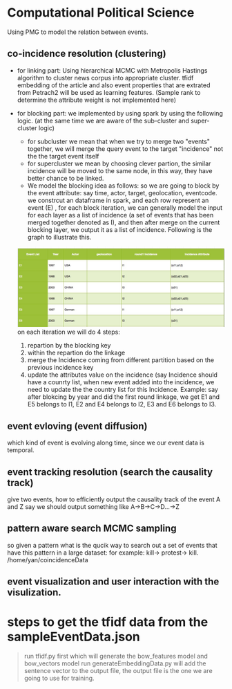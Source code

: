 # Computational Political Science
Using PMG to model the relation between events. 


## co-incidence resolution (clustering)
* for linking part:
Using hierarchical MCMC with Metropolis Hastings algorithm to cluster news corpus into appropriate cluster.
tfidf embedding of the article and also event properties that are extrated from Petrach2 will be used as learning features.
(Sample rank to determine the attribute weight is not implemented here)

* for blocking part:
we implemented by using spark by using the following logic. (at the same time we are aware of the sub-cluster and super-cluster logic)
  * for subcluster we mean that when we try to merge two "events" together, we will merge the query event to the target    "incidence" not the the target event itself
  * for supercluster we mean by choosing clever partion, the similar incidence will be moved to the same node, in this way, they have better chance to be linked.
  * We model the blocking idea as follows: so we are going to block by the event attribute: say time, actor, target, geolocation, eventcode.
  we constrcut an dataframe in spark, and each row represent an event (E) , for each block iteration, we can generally model the input for each layer as a list of incidence (a set of events that has been merged together denoted as I), and then after merge on the current blocking layer, we output it as a list of incidence.
  Following is the graph to illustrate this.
  
  ![alt text](https://github.com/oudalab/co-incidents/blob/master/experiments/blocking.jpg)
  on each iteration we will do 4 steps:
    1. repartion by the blocking key
    1. within the repartion do the linkage
    1. merge the Incidence coming from different partition based on the previous incidence key
    1. update the attributes value on the incidence (say Incidence should have a counrty list, when new event added into the incidence, we need to update the the country list for this Incidence. 
  Example:
  say after blokcing by year and did the first round linkage, we get E1 and E5 belongs to I1,
  E2 and E4 belongs to I2, E3 and E6 belongs to I3. 
  
  
  
## event evloving (event diffusion)
which kind of event is evolving along time, since we our event data is temporal.
## event tracking resolution (search the causality track)
give two events, how to efficiently output the causality track of the event A and Z
say we should output something like A->B->C->D...->Z

## pattern aware search MCMC sampling
so given a pattern what is the qucik way to search out a set of events that have this pattern in a large dataset:
for example:
kill-> protest-> kill.
/home/yan/coincidenceData

## event visualization and user interaction with the visulization.

# steps to get the tfidf data from the sampleEventData.json
 >run tfidf.py first which will generate the bow_features model and bow_vectors model
 >run generateEmbeddingData.py will add the sentence vector to the output file, the output file is the one we are going to use
  for training.

